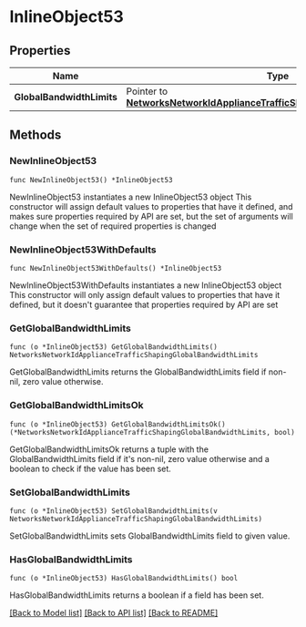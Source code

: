 # InlineObject53

## Properties

Name | Type | Description | Notes
------------ | ------------- | ------------- | -------------
**GlobalBandwidthLimits** | Pointer to [**NetworksNetworkIdApplianceTrafficShapingGlobalBandwidthLimits**](NetworksNetworkIdApplianceTrafficShapingGlobalBandwidthLimits.md) |  | [optional] 

## Methods

### NewInlineObject53

`func NewInlineObject53() *InlineObject53`

NewInlineObject53 instantiates a new InlineObject53 object
This constructor will assign default values to properties that have it defined,
and makes sure properties required by API are set, but the set of arguments
will change when the set of required properties is changed

### NewInlineObject53WithDefaults

`func NewInlineObject53WithDefaults() *InlineObject53`

NewInlineObject53WithDefaults instantiates a new InlineObject53 object
This constructor will only assign default values to properties that have it defined,
but it doesn't guarantee that properties required by API are set

### GetGlobalBandwidthLimits

`func (o *InlineObject53) GetGlobalBandwidthLimits() NetworksNetworkIdApplianceTrafficShapingGlobalBandwidthLimits`

GetGlobalBandwidthLimits returns the GlobalBandwidthLimits field if non-nil, zero value otherwise.

### GetGlobalBandwidthLimitsOk

`func (o *InlineObject53) GetGlobalBandwidthLimitsOk() (*NetworksNetworkIdApplianceTrafficShapingGlobalBandwidthLimits, bool)`

GetGlobalBandwidthLimitsOk returns a tuple with the GlobalBandwidthLimits field if it's non-nil, zero value otherwise
and a boolean to check if the value has been set.

### SetGlobalBandwidthLimits

`func (o *InlineObject53) SetGlobalBandwidthLimits(v NetworksNetworkIdApplianceTrafficShapingGlobalBandwidthLimits)`

SetGlobalBandwidthLimits sets GlobalBandwidthLimits field to given value.

### HasGlobalBandwidthLimits

`func (o *InlineObject53) HasGlobalBandwidthLimits() bool`

HasGlobalBandwidthLimits returns a boolean if a field has been set.


[[Back to Model list]](../README.md#documentation-for-models) [[Back to API list]](../README.md#documentation-for-api-endpoints) [[Back to README]](../README.md)


